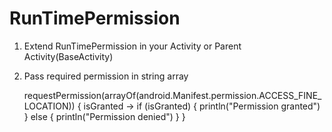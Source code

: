 # RunTimePermission

1) Extend RunTimePermission in your Activity or Parent Activity(BaseActivity)
2) Pass required permission in string array

    requestPermission(arrayOf(android.Manifest.permission.ACCESS_FINE_LOCATION)) { isGranted ->
        if (isGranted) {
            println("Permission granted")
        } else {
            println("Permission denied")
        }
    }

